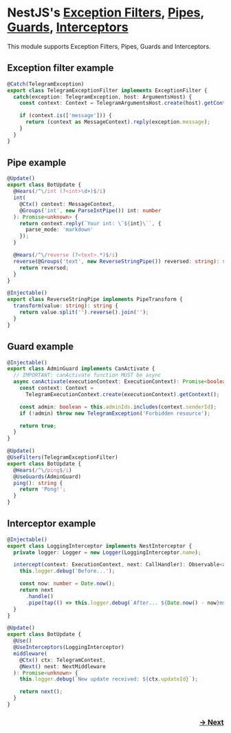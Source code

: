 # NestJS's [Exception Filters](https://docs.nestjs.com/exception-filters), [Pipes](https://docs.nestjs.com/pipes), [Guards](https://docs.nestjs.com/guards), [Interceptors](https://docs.nestjs.com/interceptors)
This module supports Exception Filters, Pipes, Guards and Interceptors.

## Exception filter example
```typescript
@Catch(TelegramException)
export class TelegramExceptionFilter implements ExceptionFilter {
  catch(exception: TelegramException, host: ArgumentsHost) {
    const context: Context = TelegramArgumentsHost.create(host).getContext();

    if (context.is(['message'])) {
      return (context as MessageContext).reply(exception.message);
    }
  }
}
```

## Pipe example
```typescript
@Update()
export class BotUpdate {
  @Hears(/^\/int (?<int>\d+)$/i)
  int(
    @Ctx() context: MessageContext,
    @Groups('int', new ParseIntPipe()) int: number
  ): Promise<unknown> {
    return context.reply(`Your int: \`${int}\``, {
      parse_mode: 'markdown'
    });
  }

  @Hears(/^\/reverse (?<text>.*)$/i)
  reverse(@Groups('text', new ReverseStringPipe()) reversed: string): string {
    return reversed;
  }
}
```

```typescript
@Injectable()
export class ReverseStringPipe implements PipeTransform {
  transform(value: string): string {
    return value.split('').reverse().join('');
  }
}
```

## Guard example
```typescript
@Injectable()
export class AdminGuard implements CanActivate {
  // IMPORTANT: canActivate function MUST be async
  async canActivate(executionContext: ExecutionContext): Promise<boolean> {
    const context: Context =
      TelegramExecutionContext.create(executionContext).getContext();

    const admin: boolean = this.adminIds.includes(context.senderId);
    if (!admin) throw new TelegramException('Forbidden resource');

    return true;
  }
}
```

```typescript
@Update()
@UseFilters(TelegramExceptionFilter)
export class BotUpdate {
  @Hears(/^\/ping$/i)
  @UseGuards(AdminGuard)
  ping(): string {
    return 'Pong!';
  }
}
```

## Interceptor example
```typescript
@Injectable()
export class LoggingInterceptor implements NestInterceptor {
  private logger: Logger = new Logger(LoggingInterceptor.name);

  intercept(context: ExecutionContext, next: CallHandler): Observable<any> {
    this.logger.debug('Before...');

    const now: number = Date.now();
    return next
      .handle()
      .pipe(tap(() => this.logger.debug(`After... ${Date.now() - now}ms`)));
  }
}
```

```typescript
@Update()
export class BotUpdate {
  @Use()
  @UseInterceptors(LoggingInterceptor)
  middleware(
    @Ctx() ctx: TelegramContext,
    @Next() next: NextMiddleware
  ): Promise<unknown> {
    this.logger.debug(`New update received: ${ctx.updateId}`);

    return next();
  }
}
```

<h3 dir="rtl">
  <a href="/docs/05_more.md">Next →</a>
</h3>
